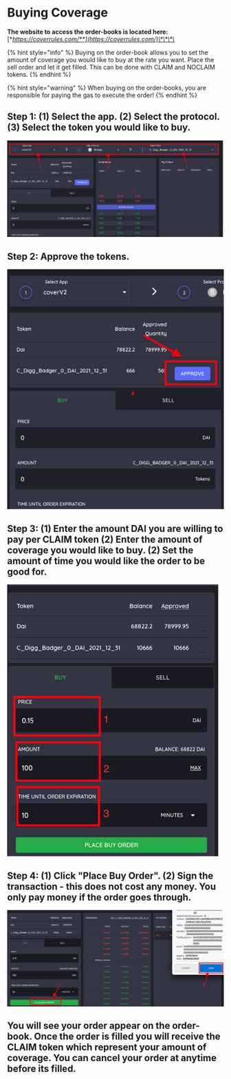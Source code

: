 # Buying Coverage

**The website to access the order-books is located here:** [**https://coverrules.com/**](https://coverrules.com/)\*\*\*\*

{% hint style="info" %}
Buying on the order-book allows you to set the amount of coverage you would like to buy at the rate you want. Place the sell order and let it get filled. This can be done with CLAIM and NOCLAIM tokens. 
{% endhint %}

{% hint style="warning" %}
When buying on the order-books, you are responsible for paying the gas to execute the order! 
{% endhint %}

##  Step 1: \(1\) Select the app. \(2\) Select the protocol. \(3\) Select the token you would like to buy. 

![](../../.gitbook/assets/screen-shot-2021-04-30-at-11.19.59-pm.png)

## Step 2: Approve the tokens. 

![](../../.gitbook/assets/screen-shot-2021-04-30-at-11.26.36-pm.png)

## Step 3: \(1\) Enter the amount DAI you are willing to pay per CLAIM token \(2\) Enter the amount of coverage you would like to buy. \(2\) Set the amount of time you would like the order to be good for. 

![](../../.gitbook/assets/screen-shot-2021-05-01-at-12.12.13-am.png)

## Step 4: \(1\) Click "Place Buy Order". \(2\) Sign the transaction - this does not cost any money. You only pay money if the order goes through.

![](../../.gitbook/assets/screen-shot-2021-05-01-at-12.17.04-am.png)



## You will see your order appear on the order-book. Once the order is filled you will receive the CLAIM token which represent your amount of coverage. You can cancel your order at anytime before its filled. 







